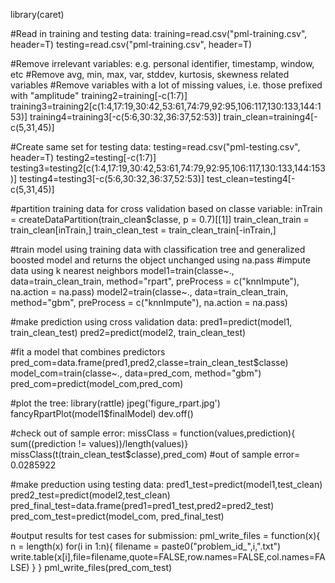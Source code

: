 library(caret)

#Read in training and testing data:
training=read.csv("pml-training.csv", header=T)
testing=read.csv("pml-training.csv", header=T)

#Remove irrelevant variables: e.g. personal identifier, timestamp, window, etc
#Remove avg, min, max, var, stddev, kurtosis, skewness related variables
#Remove variables with a lot of missing values, i.e. those prefixed with "amplitude"
training2=training[-c(1:7)]
training3=training2[c(1:4,17:19,30:42,53:61,74:79,92:95,106:117,130:133,144:153)]
training4=training3[-c(5:6,30:32,36:37,52:53)]
train_clean=training4[-c(5,31,45)]

#Create same set for testing data:
testing=read.csv("pml-testing.csv", header=T)
testing2=testing[-c(1:7)]
testing3=testing2[c(1:4,17:19,30:42,53:61,74:79,92:95,106:117,130:133,144:153)]
testing4=testing3[-c(5:6,30:32,36:37,52:53)]
test_clean=testing4[-c(5,31,45)]

#partition training data for cross validation based on classe variable:
inTrain = createDataPartition(train_clean$classe, p = 0.7)[[1]]
train_clean_train = train_clean[inTrain,]
train_clean_test = train_clean_train[-inTrain,]

#train model using training data with classification tree and generalized boosted model and returns the object unchanged using na.pass
#impute data using k nearest neighbors
model1=train(classe~., data=train_clean_train, method="rpart", preProcess = c("knnImpute"), na.action  = na.pass)
model2=train(classe~., data=train_clean_train, method="gbm", preProcess = c("knnImpute"), na.action  = na.pass)

#make prediction using cross validation data:
pred1=predict(model1, train_clean_test)
pred2=predict(model2, train_clean_test)

#fit a model that combines predictors
pred_com=data.frame(pred1,pred2,classe=train_clean_test$classe)
model_com=train(classe~., data=pred_com, method="gbm")
pred_com=predict(model_com,pred_com)

#plot the tree:
library(rattle)
jpeg('figure_rpart.jpg')
fancyRpartPlot(model1$finalModel)
dev.off()

#check out of sample error:
missClass = function(values,prediction){
sum((prediction != values))/length(values)}
missClass(t(train_clean_test$classe),pred_com)
#out of sample error= 0.0285922

#make preduction using testing data:
pred1_test=predict(model1,test_clean)
pred2_test=predict(model2,test_clean)
pred_final_test=data.frame(pred1=pred1_test,pred2=pred2_test)
pred_com_test=predict(model_com, pred_final_test)

#output results for test cases for submission:
pml_write_files = function(x){
  n = length(x)
  for(i in 1:n){
    filename = paste0("problem_id_",i,".txt")
    write.table(x[i],file=filename,quote=FALSE,row.names=FALSE,col.names=FALSE)
  }
}
pml_write_files(pred_com_test)
